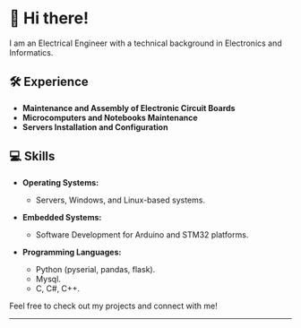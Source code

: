 # 👋 Hi there! 

I am an Electrical Engineer with a technical background in Electronics and Informatics.

## 🛠️ Experience

- **Maintenance and Assembly of Electronic Circuit Boards**
- **Microcomputers and Notebooks Maintenance**
- **Servers Installation and Configuration**

## 💻 Skills

- **Operating Systems:**
  - Servers, Windows, and Linux-based systems.

- **Embedded Systems:**
   - Software Development for Arduino and STM32 platforms.
     
- **Programming Languages:**
    
   - Python (pyserial, pandas, flask).
   - Mysql.
   - C, C#, C++.

Feel free to check out my projects and connect with me!

---
